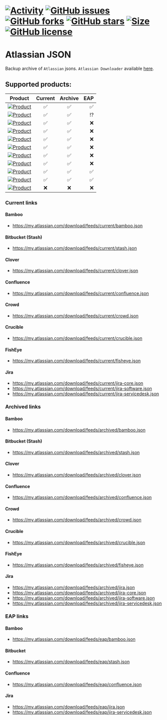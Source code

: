 # [![Activity](https://img.shields.io/github/commit-activity/m/EpicMorg/atlassian-json?label=commits&style=for-the-badge)](https://github.com/EpicMorg/atlassian-json/commits) [![GitHub issues](https://img.shields.io/github/issues/EpicMorg/atlassian-json.svg?style=for-the-badge)](https://github.com/EpicMorg/atlassian-json/issues) [![GitHub forks](https://img.shields.io/github/forks/EpicMorg/atlassian-json.svg?style=for-the-badge)](https://github.com/EpicMorg/atlassian-json/network) [![GitHub stars](https://img.shields.io/github/stars/EpicMorg/atlassian-json.svg?style=for-the-badge)](https://github.com/EpicMorg/atlassian-json/stargazers)  [![Size](https://img.shields.io/github/repo-size/EpicMorg/atlassian-json?label=size&style=for-the-badge)](https://github.com/EpicMorg/atlassian-json/archive/master.zip) [![GitHub license](https://img.shields.io/github/license/EpicMorg/atlassian-json.svg?style=for-the-badge)](LICENSE.md)

# Atlassian JSON

Backup archive of `Atlassian` jsons. `Atlassian Downloader` available [here](https://github.com/EpicMorg/atlassian-downloader).

## Supported products:

| Product | Current | Archive | EAP  |
| ------------- |:-------------:|:-------------:|  -----:|
| [![Product](https://img.shields.io/static/v1?label=Atlassian&message=Bamboo&color=bright%20green&style=for-the-badge)](https://www.atlassian.com/software/bamboo) | :white_check_mark: | :white_check_mark: | :white_check_mark: |
| [![Product](https://img.shields.io/static/v1?label=Atlassian&message=Bitbucket%20(Stash)&color=bright%20green&style=for-the-badge)](https://www.atlassian.com/software/bitbucket) | :white_check_mark: | :white_check_mark: | :interrobang: |
| [![Product](https://img.shields.io/static/v1?label=Atlassian&message=Clover&color=bright%20green&style=for-the-badge)](https://www.atlassian.com/software/clover) | :white_check_mark: | :white_check_mark: | :x: |
| [![Product](https://img.shields.io/static/v1?label=Atlassian&message=Confluence&color=bright%20green&style=for-the-badge)](https://www.atlassian.com/software/confluence) | :white_check_mark: | :white_check_mark: | :x: |
| [![Product](https://img.shields.io/static/v1?label=Atlassian&message=Crowd&color=bright%20green&style=for-the-badge)](https://www.atlassian.com/software/crowd) | :white_check_mark: | :white_check_mark: | :x: |
| [![Product](https://img.shields.io/static/v1?label=Atlassian&message=Crucible&color=bright%20green&style=for-the-badge)](https://www.atlassian.com/software/crucible) | :white_check_mark: | :white_check_mark: | :x: |
| [![Product](https://img.shields.io/static/v1?label=Atlassian&message=FishEye&color=bright%20green&style=for-the-badge)](https://www.atlassian.com/software/fisheye) | :white_check_mark: | :white_check_mark: | :x: |
| [![Product](https://img.shields.io/static/v1?label=Atlassian&message=Jira%20Core&color=bright%20green&style=for-the-badge)](https://www.atlassian.com/software/jira/core) | :white_check_mark: | :white_check_mark: | :x: |
| [![Product](https://img.shields.io/static/v1?label=Atlassian&message=Jira%20Software&color=bright%20green&style=for-the-badge)](https://www.atlassian.com/software/jira) | :white_check_mark: | :white_check_mark: | :white_check_mark: |
| [![Product](https://img.shields.io/static/v1?label=Atlassian&message=Jira%20Servicedesk&color=bright%20green&style=for-the-badge)](https://www.atlassian.com/software/jira/service-management) | :white_check_mark: | :white_check_mark: | :white_check_mark: |
| [![Product](https://img.shields.io/static/v1?label=Atlassian&message=SourceTree&color=yellow&style=for-the-badge)](https://www.atlassian.com/software/sourcetree) | :x: | :x: | :x: |


### Current links

#### Bamboo
* https://my.atlassian.com/download/feeds/current/bamboo.json

#### Bitbucket (Stash)
* https://my.atlassian.com/download/feeds/current/stash.json

#### Clover
* https://my.atlassian.com/download/feeds/current/clover.json

#### Confluence
* https://my.atlassian.com/download/feeds/current/confluence.json

#### Crowd
* https://my.atlassian.com/download/feeds/current/crowd.json

#### Crucible
* https://my.atlassian.com/download/feeds/current/crucible.json

#### FishEye
* https://my.atlassian.com/download/feeds/current/fisheye.json

#### Jira
* https://my.atlassian.com/download/feeds/current/jira-core.json
* https://my.atlassian.com/download/feeds/current/jira-software.json
* https://my.atlassian.com/download/feeds/current/jira-servicedesk.json


### Archived links

#### Bamboo
* https://my.atlassian.com/download/feeds/archived/bamboo.json

#### Bitbucket (Stash)
* https://my.atlassian.com/download/feeds/archived/stash.json

#### Clover
* https://my.atlassian.com/download/feeds/archived/clover.json

#### Confluence
* https://my.atlassian.com/download/feeds/archived/confluence.json

#### Crowd
* https://my.atlassian.com/download/feeds/archived/crowd.json

#### Crucible
* https://my.atlassian.com/download/feeds/archived/crucible.json

#### FishEye
* https://my.atlassian.com/download/feeds/archived/fisheye.json

#### Jira
* https://my.atlassian.com/download/feeds/archived/jira.json
* https://my.atlassian.com/download/feeds/archived/jira-core.json
* https://my.atlassian.com/download/feeds/archived/jira-software.json
* https://my.atlassian.com/download/feeds/archived/jira-servicedesk.json


### EAP links

#### Bamboo
* https://my.atlassian.com/download/feeds/eap/bamboo.json

#### Bitbucket

* https://my.atlassian.com/download/feeds/eap/stash.json

#### Confluence
* https://my.atlassian.com/download/feeds/eap/confluence.json

#### Jira
* https://my.atlassian.com/download/feeds/eap/jira.json
* https://my.atlassian.com/download/feeds/eap/jira-servicedesk.json
